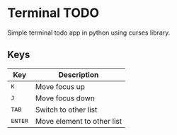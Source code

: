 # Terminal TODO

Simple terminal todo app in python using curses library.

## Keys

| Key | Description |
| ---- | ---- |
| <kbd>K</kbd> |Move focus up |
| <kbd>J</kbd> |Move focus down |
| <kbd>TAB</kbd> |Switch to other list |
| <kbd>ENTER</kbd> |Move element to other list |
